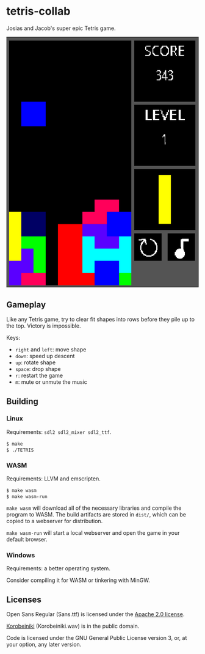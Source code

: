 # tetris-collab

Josias and Jacob's super epic Tetris game.

![photo showing what the game looks like](preview.png)

## Gameplay

Like any Tetris game, try to clear fit shapes into rows before they pile up to the top. Victory is impossible.

Keys:
* `right` and `left`: move shape
* `down`: speed up descent
* `up`: rotate shape
* `space`: drop shape
* `r`: restart the game
* `m`: mute or unmute the music

## Building

### Linux

Requirements: `sdl2 sdl2_mixer sdl2_ttf`.

```
$ make
$ ./TETRIS
```

### WASM

Requirements: LLVM and emscripten.

```
$ make wasm
$ make wasm-run
```

`make wasm` will download all of the necessary libraries and compile the program to WASM. The build artifacts are stored in `dist/`, which can be copied to a webserver for distribution.

`make wasm-run` will start a local webserver and open the game in your default browser.

### Windows

Requirements: a better operating system.

Consider compiling it for WASM or tinkering with MinGW.

## Licenses

Open Sans Regular (Sans.ttf) is licensed under the [Apache 2.0 license](https://www.fontsquirrel.com/license/open-sans).

[Korobeiniki](https://en.wikipedia.org/wiki/File:Korobeiniki.mid) (Korobeiniki.wav) is in the public domain.

Code is licensed under the GNU General Public License version 3, or, at your option, any later version.
